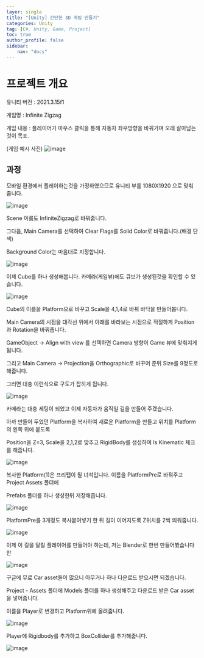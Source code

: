 ```yaml
---
layer: single
title: "[Unity] 간단한 3D 게임 만들기"
categories: Unity
tag: [C#, Unity, Game, Project]
toc: true
author_profile: false
sidebar: 
    nav: "docs"
---
```


# 프로젝트 개요
유니티 버전 : 2021.3.15f1

게임명 : Infinite Zigzag

게임 내용 : 플레이어가 마우스 클릭을 통해 자동차 좌우방향을 바꿔가며 오래 살아남는것이 목표.

(게임 예시 사진)
![image](/images/2023-01-11/example.jpg)


## 과정

모바일 환경에서 플레이하는것을 가정하였으므로 유니티 뷰를 1080X1920 으로 맞춰줍니다.

![image](/images/2023-01-11/capture1.png)


Scene 이름도 InfiniteZigzag로 바꿔줍니다.


그다음, Main Camera를 선택하여 Clear Flags를 Solid Color로 바꿔줍니다.(배경 단색)


Background Color는 마음대로 지정합니다.

![image](/images/2023-01-11/capture2.png)



이제 Cube를 하나 생성해봅니다. 카메라(게임뷰)에도 큐브가 생성된것을 확인할 수 있습니다.

![image](/images/2023-01-11/capture3.png)


Cube의 이름을 Platform으로 바꾸고 Scale을 4,1,4로 바꿔 바닥을 만들어봅니다.


Main Camera의 시점을 대각선 위에서 아래를 바라보는 시점으로 적절하게 Position과 Rotation을 바꿔줍니다.

GameObject -> Align with view 를 선택하면 Camera 방향이 Game 뷰에 맞춰지게 됩니다.

그리고 Main Camera -> Projection을 Orthographic로 바꾸어 준뒤 Size를 9정도로 해줍니다.


그러면 대충 이런식으로 구도가 잡히게 됩니다.

![image](/images/2023-01-11/capture4.png)



카메라는 대충 세팅이 되었고 이제 자동차가 움직일 길을 만들어 주겠습니다.



아까 만들어 두었던 Platform을 복사하여 새로운 Platform을 만들고 위치를 Platform의 왼쪽 위에 붙도록 

Position을 Z=3, Scale을 2,1,2로 맞추고 RigidBody를 생성하여 Is Kinematic 체크를 해줍니다.

![image](/images/2023-01-11/capture5.png)



복사한 Platform(1)은 프리팹이 될 녀석입니다. 이름을 PlatformPre로 바꿔주고 Project Assets 폴더에

Prefabs 폴더를 하나 생성한뒤 저장해줍니다.

![image](/images/2023-01-11/capture6.png)


PlatformPre를 3개정도 복사붙여넣기 한 뒤 길이 이어지도록 Z위치를 2씩 띄워줍니다.

![image](/images/2023-01-11/capture7.png)





이제 이 길을 달릴 플레이어를 만들어야 하는데, 저는 Blender로 한번 만들어봤습니다만

![image](/images/2023-01-11/capture8.png)


구글에 무료 Car asset들이 많으니 아무거나 하나 다운로드 받으시면 되겠습니다.




Project - Assets 폴더에 Models 폴더를 하나 생성해주고 다운로드 받은 Car asset을 넣어줍니다.

이름을 Player로 변경하고 Platform위에 올려줍니다.

![image](/images/2023-01-11/capture9.png)




Player에 Rigidbody를 추가하고 BoxCollider를 추가해줍니다.

![image](/images/2023-01-11/capture10.png)


